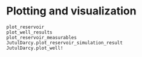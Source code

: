 
# Plotting and visualization

```@docs
plot_reservoir
plot_well_results
plot_reservoir_measurables
JutulDarcy.plot_reservoir_simulation_result
JutulDarcy.plot_well!
```

